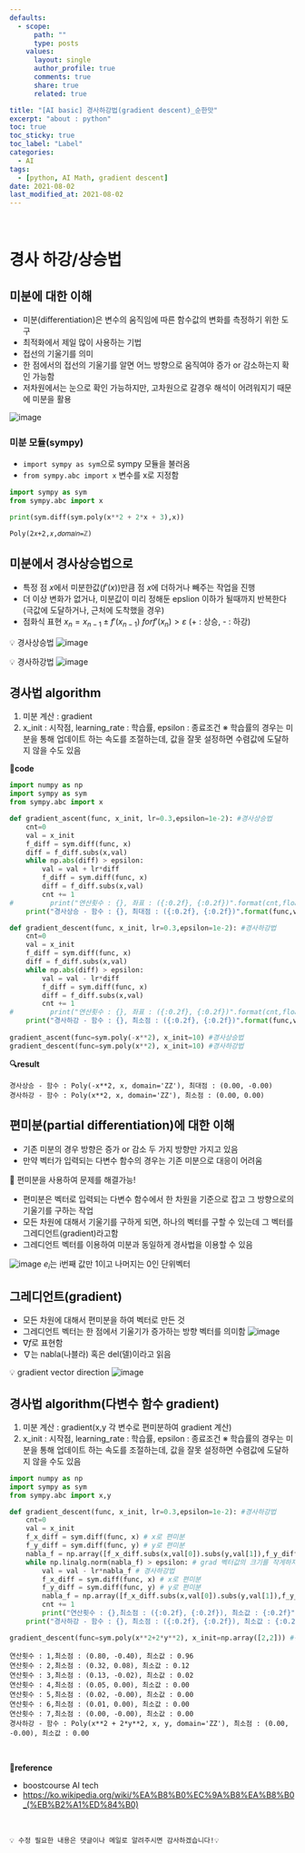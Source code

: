 ```yaml
---
defaults:
  - scope:
      path: ""
      type: posts
    values:
      layout: single
      author_profile: true
      comments: true
      share: true
      related: true

title: "[AI basic] 경사하강법(gradient descent)_순한맛"
excerpt: "about : python"
toc: true
toc_sticky: true
toc_label: "Label"
categories:
  - AI
tags:
  - [python, AI Math, gradient descent]
date: 2021-08-02
last_modified_at: 2021-08-02
---
```

<br>

# 경사 하강/상승법

## 미분에 대한 이해

- 미분(differentiation)은 변수의 움직임에 따른 함수값의 변화를 측정하기 위한 도구
- 최적화에서 제일 많이 사용하는 기법
- 접선의 기울기를 의미
- 한 점에서의 접선의 기울기를 알면 어느 방향으로 움직여야 증가 or 감소하는지 확인 가능함
- 저차원에서는 눈으로 확인 가능하지만, 고차원으로 갈경우 해석이 어려워지기 때문에 미분을 활용

![image](https://user-images.githubusercontent.com/77658029/127102561-466ffe3d-a63a-446e-a6cb-633b23afbc0c.png)


### 미분 모듈(sympy)

- `import sympy as sym`으로 sympy 모듈을 불러옴
- `from sympy.abc import x` 변수를 x로 지정함

```python
import sympy as sym
from sympy.abc import x

print(sym.diff(sym.poly(x**2 + 2*x + 3),x))
```
```
Poly(2𝑥+2,𝑥,𝑑𝑜𝑚𝑎𝑖𝑛=ℤ)
```

## 미분에서 경사상승법으로

- 특정 점 $x$에서 미분한값($f'(x)$)만큼 점 $x$에 더하거나 빼주는 작업을 진행
- 더 이상 변화가 없거나, 미분값이 미리 정해둔 epslion 이하가 될때까지 반복한다(극값에 도달하거나, 근처에 도착했을 경우)
- 점화식 표현 $x_n=x_{n-1}±f'(x_{n-1})$   $for f'(x_n) > ε$ (+ : 상승, - : 하강)

💡 경사상승법
![image](https://user-images.githubusercontent.com/77658029/128594059-011427f2-804c-43c3-ad7f-5316a7e64488.png)

💡 경사하강법
![image](https://user-images.githubusercontent.com/77658029/128594069-5ddeae88-55fd-4297-b743-df62ebf952f7.png)


## 경사법 algorithm

1. 미분 계산 : gradient
2. x_init : 시작점, learning_rate : 학습률, epsilon : 종료조건
※ 학습률의 경우는 미분을 통해 업데이트 하는 속도를 조절하는데, 값을 잘못 설정하면 수렴값에 도달하지 않을 수도 있음

**📰code**
```python
import numpy as np
import sympy as sym
from sympy.abc import x

def gradient_ascent(func, x_init, lr=0.3,epsilon=1e-2): #경사상승법
    cnt=0
    val = x_init
    f_diff = sym.diff(func, x)
    diff = f_diff.subs(x,val)
    while np.abs(diff) > epsilon:
        val = val + lr*diff
        f_diff = sym.diff(func, x)
        diff = f_diff.subs(x,val)
        cnt += 1
#         print("연산횟수 : {}, 좌표 : ({:0.2f}, {:0.2f})".format(cnt,float(val),float(func.subs(x,val))))
    print("경사상승 - 함수 : {}, 최대점 : ({:0.2f}, {:0.2f})".format(func,val,func.subs(x,val)))

def gradient_descent(func, x_init, lr=0.3,epsilon=1e-2): #경사하강법
    cnt=0
    val = x_init
    f_diff = sym.diff(func, x)
    diff = f_diff.subs(x,val)
    while np.abs(diff) > epsilon:
        val = val - lr*diff
        f_diff = sym.diff(func, x)
        diff = f_diff.subs(x,val)
        cnt += 1
#         print("연산횟수 : {}, 좌표 : ({:0.2f}, {:0.2f})".format(cnt,float(val),float(func.subs(x,val))))
    print("경사하강 - 함수 : {}, 최소점 : ({:0.2f}, {:0.2f})".format(func,val,func.subs(x,val)))
    
gradient_ascent(func=sym.poly(-x**2), x_init=10) #경사상승법
gradient_descent(func=sym.poly(x**2), x_init=10) #경사하강법
```
**🔍result**
```
경사상승 - 함수 : Poly(-x**2, x, domain='ZZ'), 최대점 : (0.00, -0.00)
경사하강 - 함수 : Poly(x**2, x, domain='ZZ'), 최소점 : (0.00, 0.00)
```
  
## 편미분(partial differentiation)에 대한 이해 

- 기존 미분의 경우 방향은 증가 or 감소 두 가지 방향만 가지고 있음
- 만약 벡터가 입력되는 다변수 함수의 경우는 기존 미분으로 대응이 어려움

🔑 편미분을 사용하여 문제를 해결가능!

- 편미분은 벡터로 입력되는 다변수 함수에서 한 차원을 기준으로 잡고 그 방향으로의 기울기를 구하는 작업
- 모든 차원에 대해서 기울기를 구하게 되면, 하나의 벡터를 구할 수 있는데 그 벡터를 그레디언트(gradient)라고함
- 그레디언트 벡터를 이용하여 미분과 동일하게 경사법을 이용할 수 있음

![image](https://user-images.githubusercontent.com/77658029/127163925-b2643b4e-cebe-45d0-ac23-c3507dd9af8f.png)
  $e_i$는 i번째 값만 1이고 나머지는 0인 단위벡터


## 그레디언트(gradient)

- 모든 차원에 대해서 편미분을 하여 벡터로 만든 것
- 그레디언트 벡터는 한 점에서 기울기가 증가하는 방향 벡터를 의미함
![image](https://user-images.githubusercontent.com/77658029/127168928-11e9ddf8-46d9-461a-b476-a6b497a53685.png)
- $\nabla f$로 표현함
- $\nabla$는 nabla(나블라) 혹은 del(델)이라고 읽음

💡 gradient vector direction
![image](https://user-images.githubusercontent.com/77658029/127168616-c8440173-99e1-4ff3-8834-62c20f3bd947.png)



## 경사법 algorithm(다변수 함수 gradient)

1. 미분 계산 : gradient(x,y 각 변수로 편미분하여 gradient 계산)
2. x_init : 시작점, learning_rate : 학습률, epsilon : 종료조건
※ 학습률의 경우는 미분을 통해 업데이트 하는 속도를 조절하는데, 값을 잘못 설정하면 수렴값에 도달하지 않을 수도 있음

```python
import numpy as np
import sympy as sym
from sympy.abc import x,y

def gradient_descent(func, x_init, lr=0.3,epsilon=1e-2): #경사하강법
    cnt=0
    val = x_init
    f_x_diff = sym.diff(func, x) # x로 편미분
    f_y_diff = sym.diff(func, y) # y로 편미분
    nabla_f = np.array([f_x_diff.subs(x,val[0]).subs(y,val[1]),f_y_diff.subs(x,val[0]).subs(y,val[1])], dtype = float) # grad 벡터값
    while np.linalg.norm(nabla_f) > epsilon: # grad 벡터값의 크기를 작게하자!
        val = val - lr*nabla_f # 경사하강법
        f_x_diff = sym.diff(func, x) # x로 편미분
        f_y_diff = sym.diff(func, y) # y로 편미분
        nabla_f = np.array([f_x_diff.subs(x,val[0]).subs(y,val[1]),f_y_diff.subs(x,val[0]).subs(y,val[1])], dtype = float)
        cnt += 1
        print("연산횟수 : {},최소점 : ({:0.2f}, {:0.2f}), 최소값 : {:0.2f}".format(cnt,val[0],val[1],func.subs(x,val[0]).subs(y,val[1])))
    print("경사하강 - 함수 : {}, 최소점 : ({:0.2f}, {:0.2f}), 최소값 : {:0.2f}".format(func,val[0],val[1],func.subs(x,val[0]).subs(y,val[1])))

gradient_descent(func=sym.poly(x**2+2*y**2), x_init=np.array([2,2])) #경사하강법
```
```
연산횟수 : 1,최소점 : (0.80, -0.40), 최소값 : 0.96
연산횟수 : 2,최소점 : (0.32, 0.08), 최소값 : 0.12
연산횟수 : 3,최소점 : (0.13, -0.02), 최소값 : 0.02
연산횟수 : 4,최소점 : (0.05, 0.00), 최소값 : 0.00
연산횟수 : 5,최소점 : (0.02, -0.00), 최소값 : 0.00
연산횟수 : 6,최소점 : (0.01, 0.00), 최소값 : 0.00
연산횟수 : 7,최소점 : (0.00, -0.00), 최소값 : 0.00
경사하강 - 함수 : Poly(x**2 + 2*y**2, x, y, domain='ZZ'), 최소점 : (0.00, -0.00), 최소값 : 0.00
```
<br>

**📌reference**
- boostcourse AI tech
- https://ko.wikipedia.org/wiki/%EA%B8%B0%EC%9A%B8%EA%B8%B0_(%EB%B2%A1%ED%84%B0)

<br>

```
💡 수정 필요한 내용은 댓글이나 메일로 알려주시면 감사하겠습니다!💡 
```
